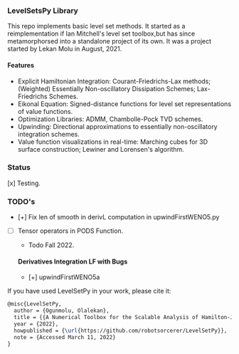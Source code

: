 ### LevelSetsPy Library

This repo implements basic level set methods. It started as a reimplementation if Ian Mitchell's level set toolbox,but has since metamorphorsed into a standalone project of its own. It was a project started by Lekan Molu in August, 2021.

#### Features

- Explicit Hamiltonian Integration: Courant-Friedrichs-Lax methods; (Weighted) 
Essentially Non-oscillatory Dissipation Schemes; Lax-Friedrichs Schemes.
- Eikonal Equation: Signed-distance functions for level set representations of value functions.
- Optimization Libraries: ADMM, Chambolle-Pock TVD schemes.
- Upwinding: Directional approximations to  essentially non-oscillatory integration schemes.
- Value function visualizations in real-time: Marching cubes for 3D surface construction; Lewiner and Lorensen's algorithm.

### Status

 [x] Testing.


### TODO's

- [+] Fix len of smooth in derivL computation in upwindFirstWENO5.py

- [ ] Tensor operators in PODS Function.
  - Todo Fall 2022.

  #### Derivatives Integration LF with Bugs
  - [+] upwindFirstWENO5a


If you have used LevelSetPy in your work, please cite it:

```tex
@misc{LevelSetPy,
  author = {Ogunmolu, Olalekan},
  title = {{A Numerical Toolbox for the Scalable Analysis of Hamilton-Jacobi PDEs.}},
  year = {2022},
  howpublished = {\url{https://github.com/robotsorcerer/LevelSetPy}},
  note = {Accessed March 11, 2022}
}
```